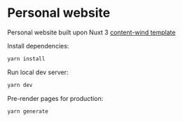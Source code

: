 # Personal website

Personal website built upon Nuxt 3 [content-wind template](https://content-wind.nuxt.dev)

Install dependencies:
```sh
yarn install
```

Run local dev server:
```sh
yarn dev
```

Pre-render pages for production:
```sh
yarn generate
```